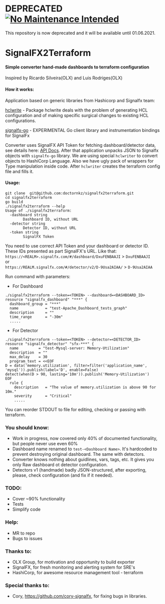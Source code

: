 # DEPRECATED [![No Maintenance Intended](http://unmaintained.tech/badge.svg)](http://unmaintained.tech/)

This repository is now deprecated and it will be available until 01.06.2021.

# SignalFX2Terraform 

#### Simple converter hand-made dashboards to terraform configuration
Inspired by Ricardo Silveira(OLX) and Luis Rodriges(OLX)

#### How it works:
Application based on generic libraries from Hashicorp and Signalfx team:

[hclwrite](https://godoc.org/github.com/hashicorp/hcl2/hclwrite) - Package hclwrite deals with the problem of generating HCL configuration and of making specific surgical changes to existing HCL configurations.

[signalfx-go](https://github.com/signalfx/signalfx-go) - EXPERIMENTAL Go client library and instrumentation bindings for SignalFx

Converter uses SignalFX API Token for fetching dashboard/detector data, see details here: [API Docs](https://developers.signalfx.com/basics/basics_overview.html).
After that application unpacks JSON to Signalfx objects with `signalfx-go` library. We are using special `hclwriter` to convert objects to HashiCorp Language. Also we have ugly pack of wrappers for Type manipulation inside code. After `hclwriter` creates the terraform config file and fills it.      
#### Usage:
```
git clone  git@github.com:doctornkz/signalfx2terraform.git
cd signalfx2terraform
go build
./signalfx2terraform --help
Usage of ./signalfx2terraform:
  -dashboard string
        Dashboard ID, without URL
  -detector string
        Detector ID, without URL
  -token string
        SignalFX Token
```
You need to use correct API Token and your dashboard or detector ID. These IDs presented as part SignalFX's URL. 
Like that:\
`https://<REALM>.signalfx.com/#/dashboard/DxuFENBAAJI` > `DxuFENBAAJI`\
or\
`https://REALM.signalfx.com/#/detector/v2/D-9Usa2AIAA/` > `D-9Usa2AIAA`

Run command with parameters:
- For Dashboard
```
./signalfx2terraform --token=<TOKEN> --dashboard=<DASHBOARD_ID>
resource "signalfx_dashboard" "***" {
  dashboard_group = "***"
  name            = "test-Apache_Dashboard_tests_graph"
  description     = ""
  time_range      = "-30m"
  .....
```
- For Detector
```
./signalfx2terraform --token=<TOKEN> --detector=<DETECTOR_ID>
resource "signalfx_detector" "sfx-***" {
  name         = "test-Mysql-server: Memory-Utilization"
  description  = ""
  max_delay    = 30
  program_text = <<EOF
D = data('memory.utilization', filter=filter('application_name', 'mysql')).publish(label='D', enable=False)
detect(when(D > 90, lasting='10m')).publish('Memory-Utilization')
EOF
  rule {
    description   = "The value of memory.utilization is above 90 for 10m."
    severity      = "Critical"
    .....
```
You can reorder STDOUT to file for editing, checking or passing with terraform.

### You should know:
 - Work in progress, now covered only 40% of documented functionality, but people never use even 60%
 - Dashboard name renamed to `test-<Dashboard Name>`. It's hardcoded to prevent destroying original dashboard. The same with detectors.
 - Converter knows nothing about guidlines, vars, tags, etc. It gives you only Raw dashboard ot detector configuration.
 - Detectors v1 (handmade) badly JSON-structured, after exporting, please, check configuration (and fix if it needed). 

### TODO: 
 - Cover ~90% functionality
 - Tests 
 - Simplify code

### Help:
 - MR to repo
 - Bugs to issues

### Thanks to:
 - OLX Group, for motivation and opportunity to build exporter
 - SignalFX, for fresh monitoring and alerting system for SRE's
 - HashiCorp, for awesome resource management tool - terraform

### Special thanks to:
 - Cory, https://github.com/cory-signalfx, for fixing bugs in libraries.
